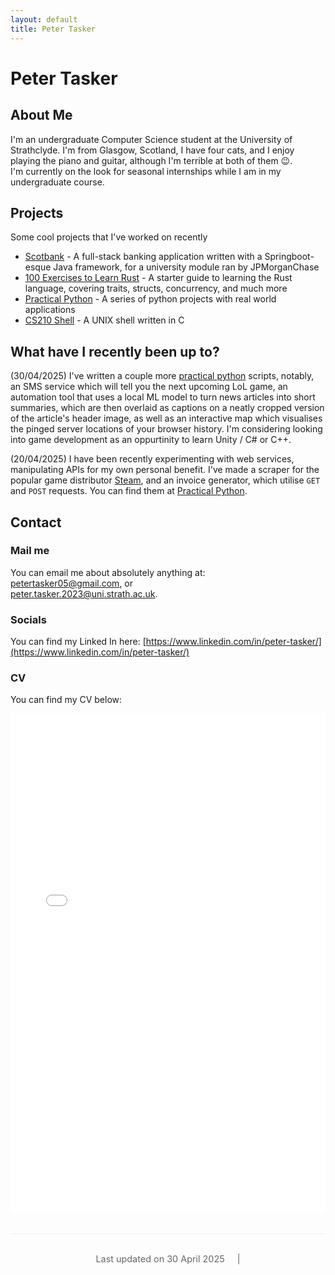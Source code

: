 ```yaml
---
layout: default
title: Peter Tasker
---
```

# Peter Tasker
## About Me
I'm an undergraduate Computer Science student at the University of Strathclyde. I'm from Glasgow, Scotland, I have four cats, and I enjoy playing the piano and guitar, although I'm terrible at both of them 😉.  
I'm currently on the look for seasonal internships while I am in my undergraduate course.

## Projects
Some cool projects that I've worked on recently
- [Scotbank](https://github.com/petertasker/scotbank) - A full-stack banking application written with a Springboot-esque Java framework, for a university module ran by JPMorganChase
- [100 Exercises to Learn Rust](https://github.com/petertasker/100-exercises-to-learn-rust) - A starter guide to learning the Rust language, covering traits, structs, concurrency, and much more
- [Practical Python](https://github.com/petertasker/practical-python) - A series of python projects with real world applications
- [CS210 Shell](https://github.com/petertasker/cs210-shell) - A UNIX shell written in C

## What have I recently been up to?
(30/04/2025) I've written a couple more [practical python](https://github.com/petertasker/practical-python) scripts, notably, an SMS service which will tell you the next upcoming LoL game, an automation tool that uses a local ML model to turn news articles into short summaries, which are then overlaid as captions on a neatly cropped version of the article's header image, as well as an interactive map which visualises the pinged server locations of your browser history. I'm considering looking into game development as an oppurtinity to learn Unity / C# or C++.

(20/04/2025) I have been recently experimenting with web services, manipulating APIs for my own personal benefit. I've made a scraper for the popular game distributor [Steam](https://store.steampowered.com/), and an invoice generator, which utilise `GET` and `POST` requests. You can find them at [Practical Python](https://github.com/petertasker/practical-python).

## Contact
### Mail me
You can email me about absolutely anything at:   
[petertasker05@gmail.com](mailto:petertasker05@gmail.com), or  
[peter.tasker.2023@uni.strath.ac.uk](mailto:peter.tasker.2023@uni.strath.ac.uk).

### Socials
You can find my Linked In here: [https://www.linkedin.com/in/peter-tasker/](https://www.linkedin.com/in/peter-tasker/)

### CV
You can find my CV below:
<div class="cv-container">
  <iframe src="assets/cv.pdf" width="100%" height="800px" style="border: none;">
    This browser does not support embedded PDFs. You can <a href="assets/cv.pdf">download the CV here</a>.
  </iframe>
</div>

<div class="footer" style="margin-top: 2rem; border-top: 1px solid #eee; padding-top: 1rem;">
  <p style="text-align: center; font-size: 0.9rem; color: #666;">
    <span>Last updated on 30 April 2025</span>
    <span style="margin-left: 1rem;">|</span> 
</p>
</div>